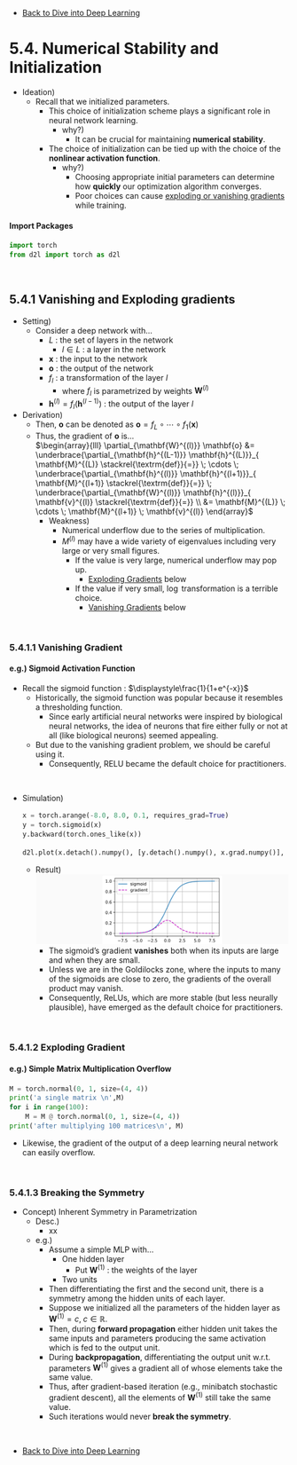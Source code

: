 * [Back to Dive into Deep Learning](../../main.md)

# 5.4. Numerical Stability and Initialization
- Ideation)
  - Recall that we initialized parameters.
    - This choice of initialization scheme plays a significant role in neural network learning.
      - why?)
        - It can be crucial for maintaining **numerical stability**.
    - The choice of initialization can be tied up with the choice of the **nonlinear activation function**.
      - why?)
        - Choosing appropriate initial parameters can determine how **quickly** our optimization algorithm converges.
        - Poor choices can cause [exploding or vanishing gradients](#541-vanishing-and-exploding-gradients) while training.

#### Import Packages
```python
import torch
from d2l import torch as d2l
```

<br>

## 5.4.1 Vanishing and Exploding gradients
- Setting)
  - Consider a deep network with...
    - $L$ : the set of layers in the network
      - $l\in L$ : a layer in the network
    - $\mathbf{x}$ : the input to the network
    - $\mathbf{o}$ : the output of the network
    - $f_l$ : a transformation of the layer $l$
      - where $f_l$ is parametrized by weights $\mathbf{W}^{(l)}$
    - $\mathbf{h}^{(l)} = f_l(\mathbf{h}^{(l-1)})$ : the output of the layer $l$
- Derivation)
    - Then, $\mathbf{o}$ can be denoted as $\mathbf{o} = f_L \circ\cdots\circ f_1(\mathbf{x})$
    - Thus, the gradient of $\mathbf{o}$ is...   
      $`\begin{array}{lll}
        \partial_{\mathbf{W}^{(l)}} \mathbf{o} 
        &= \underbrace{\partial_{\mathbf{h}^{(L-1)}} \mathbf{h}^{(L)}}_{ \mathbf{M}^{(L)} \stackrel{\textrm{def}}{=}} \; \cdots \; \underbrace{\partial_{\mathbf{h}^{(l)}} \mathbf{h}^{(l+1)}}_{ \mathbf{M}^{(l+1)} \stackrel{\textrm{def}}{=}} \; \underbrace{\partial_{\mathbf{W}^{(l)}} \mathbf{h}^{(l)}}_{ \mathbf{v}^{(l)} \stackrel{\textrm{def}}{=}} \\
        &= \mathbf{M}^{(L)} \; \cdots \; \mathbf{M}^{(l+1)} \; \mathbf{v}^{(l)}
       \end{array}`$
        - Weakness)
          - Numerical underflow due to the series of multiplication.
          - $M^{(l)}$ may have a wide variety of eigenvalues including very large or very small figures.
              - If the value is very large, numerical underflow may pop up.
                - [Exploding Gradients](#5412-exploding-gradient) below
              - If the value if very small, $\log$ transformation is a terrible choice.
                - [Vanishing Gradients](#5411-vanishing-gradient) below

<br>

### 5.4.1.1 Vanishing Gradient
#### e.g.) Sigmoid Activation Function
- Recall the sigmoid function : $\displaystyle\frac{1}{1+e^{-x}}$
  - Historically, the sigmoid function was popular because it resembles a thresholding function.
    - Since early artificial neural networks were inspired by biological neural networks, the idea of neurons that fire either fully or not at all (like biological neurons) seemed appealing.
  - But due to the vanishing gradient problem, we should be careful using it.
    - Consequently, RELU became the default choice for practitioners.

<br>

- Simulation)
  ```python
  x = torch.arange(-8.0, 8.0, 0.1, requires_grad=True)
  y = torch.sigmoid(x)
  y.backward(torch.ones_like(x))

  d2l.plot(x.detach().numpy(), [y.detach().numpy(), x.grad.numpy()], legend=['sigmoid', 'gradient'], figsize=(4.5, 2.5))
  ```
  - Result)   
    ![](images/001.png)
    - The sigmoid’s gradient **vanishes** both when its inputs are large and when they are small.
    - Unless we are in the Goldilocks zone, where the inputs to many of the sigmoids are close to zero, the gradients of the overall product may vanish.
    - Consequently, ReLUs, which are more stable (but less neurally plausible), have emerged as the default choice for practitioners.

<br>

### 5.4.1.2 Exploding Gradient
#### e.g.) Simple Matrix Multiplication Overflow
```python
M = torch.normal(0, 1, size=(4, 4))
print('a single matrix \n',M)
for i in range(100):
    M = M @ torch.normal(0, 1, size=(4, 4))
print('after multiplying 100 matrices\n', M)
```
- Likewise, the gradient of the output of a deep learning neural network can easily overflow.


<br>

### 5.4.1.3 Breaking the Symmetry
- Concept) Inherent Symmetry in Parametrization
  - Desc.)
    - xx
  - e.g.)
    - Assume a simple MLP with...
      - One hidden layer
        - Put $\mathbf{W}^{(1)}$ : the weights of the layer
      - Two units
    - Then differentiating the first and the second unit, there is a symmetry among the hidden units of each layer.
    - Suppose we initialized all the parameters of the hidden layer as $`\mathbf{W}^{(1)}=c, \; c\in \mathbb{R}`$.
    - Then, during **forward propagation** either hidden unit takes the same inputs and parameters producing the same activation which is fed to the output unit.
    - During **backpropagation**, differentiating the output unit w.r.t. parameters $\mathbf{W}^{(1)}$ gives a gradient all of whose elements take the same value.
    - Thus, after gradient-based iteration (e.g., minibatch stochastic gradient descent), all the elements of $\mathbf{W}^{(1)}$ still take the same value.
    - Such iterations would never **break the symmetry**.






<br>

* [Back to Dive into Deep Learning](../../main.md)